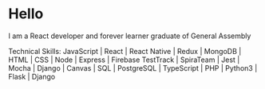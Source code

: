 <h1>Hello</h1>

I am a React developer and forever learner graduate of General Assembly

Technical Skills:
JavaScript | React | React Native | Redux | MongoDB | HTML | CSS | Node | Express | Firebase TestTrack | SpiraTeam | Jest | Mocha | Django | Canvas | SQL | PostgreSQL | TypeScript | PHP | Python3 | Flask | Django 





